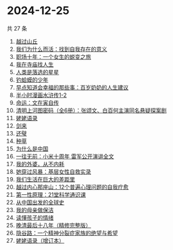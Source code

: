 # 2024-12-25

共 27 条

<!-- BEGIN WEREAD -->
<!-- 最后更新时间 2024-12-25 12:17:59 +0800 -->
1. [越过山丘](https://weread.qq.com/web/bookDetail/62e32e30813ab907fg01912e)
1. [我们为什么而活：找到自我存在的意义](https://weread.qq.com/web/bookDetail/39d32a40813ab9707g015a02)
1. [职场十年：一个女生的蜕变之旅](https://weread.qq.com/web/bookDetail/327325b0813ab9717g014fa0)
1. [我在寺庙找人生](https://weread.qq.com/web/bookDetail/a8132ad0813ab979cg015ab8)
1. [人类是落选的星星](https://weread.qq.com/web/bookDetail/90b323a0813ab97e5g018bb4)
1. [钓蛤蟆的少年](https://weread.qq.com/web/bookDetail/79a329a0813ab97e3g01273b)
1. [早点知道会幸福的那些事：百岁奶奶的人生建议](https://weread.qq.com/web/bookDetail/ae932cf0813ab950fg0198ae)
1. [半小时漫画水浒传1-2](https://weread.qq.com/web/bookDetail/72f32e70813ab97d4g019946)
1. [命运：文在寅自传](https://weread.qq.com/web/bookDetail/f1b32ae0716e8160f1b348c)
1. [清明上河图密码（全6册）：张颂文、白百何主演同名悬疑探案剧](https://weread.qq.com/web/bookDetail/54432ff05c8966544e5bbfe)
1. [姥姥语录](https://weread.qq.com/web/bookDetail/c56323d05d152ec56b56a55)
1. [剑来](https://weread.qq.com/web/bookDetail/8e5326b07153adcf8e53d42)
1. [还璧](https://weread.qq.com/web/bookDetail/122320b0813ab978ag018f64)
1. [种草](https://weread.qq.com/web/bookDetail/06632540813ab9787g014cb7)
1. [为什么是中国](https://weread.qq.com/web/bookDetail/f3232fe07239b3b7f32034a)
1. [一往无前：小米十周年 雷军公开演讲全文](https://weread.qq.com/web/bookDetail/6be32b2081312d000g0159a2)
1. [我的外婆，从不内耗](https://weread.qq.com/web/bookDetail/1b732f30813ab8b37g0121a2)
1. [她穿过风暴：基层女性自救实录](https://weread.qq.com/web/bookDetail/b7b32fe0813ab9707g016a76)
1. [我们生活在巨大的差距里](https://weread.qq.com/web/bookDetail/286329405b40f728668c477)
1. [越过内心那座山：12个普遍心理问题的自我疗愈](https://weread.qq.com/web/bookDetail/ad3326c0813ab6d9fg012c85)
1. [第一性原理：21堂科学通识课](https://weread.qq.com/web/bookDetail/a1c32030813ab96d8g0171b2)
1. [从中国出发的全球史](https://weread.qq.com/web/bookDetail/4d932f90813ab97d4g0180b1)
1. [我的母亲做保洁](https://weread.qq.com/web/bookDetail/96932cc0813ab8676g01623c)
1. [读懂孩子的情绪](https://weread.qq.com/web/bookDetail/41532ac071e5d3f241572c4)
1. [晚清最后十八年（精修完整版）](https://weread.qq.com/web/bookDetail/787328c0813ab9683g0195cf)
1. [隐谷路：一个精神分裂症家族的绝望与希望](https://weread.qq.com/web/bookDetail/30932a107277087d30980f9)
1. [姥姥语录（增订本）](https://weread.qq.com/web/bookDetail/33f324e0813ab70d6g010a9b)
<!-- END WEREAD -->